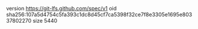 version https://git-lfs.github.com/spec/v1
oid sha256:107a5d4754c5fa393c1dc8d45cf7ca5398f32ce7f8e3305e1695e80337802270
size 5440
